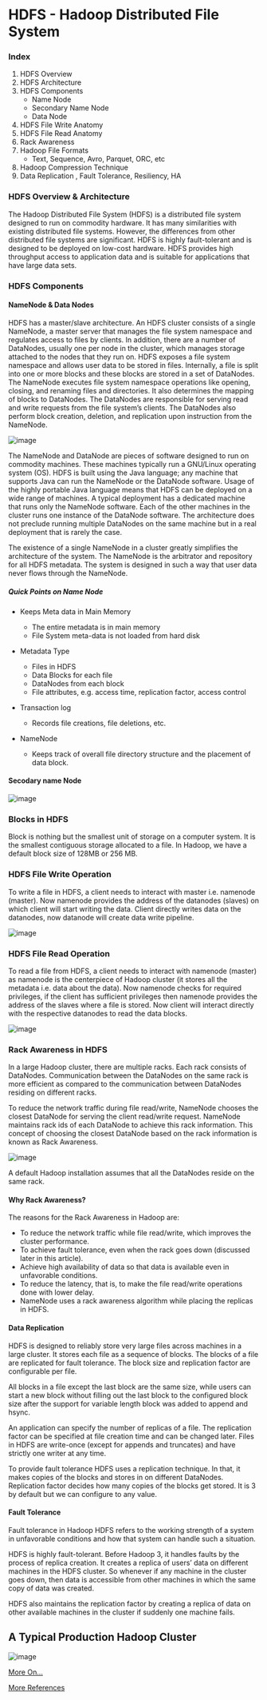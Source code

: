 # HDFS - Hadoop Distributed File System 

### Index 

1.  HDFS Overview 
2.  HDFS Architecture 
3.  HDFS Components 
     - Name Node 
     - Secondary Name Node 
     - Data Node 
4.  HDFS File Write Anatomy 
5.  HDFS File Read Anatomy 
6.  Rack Awareness 
7.  Hadoop File Formats 
     - Text, Sequence, Avro, Parquet, ORC, etc
8.  Hadoop Compression Technique
9. Data Replication , Fault Tolerance, Resiliency, HA
        
        
### HDFS Overview & Architecture
The Hadoop Distributed File System (HDFS) is a distributed file system designed to run on commodity hardware. It has many similarities with existing distributed file systems. However, the differences from other distributed file systems are significant. HDFS is highly fault-tolerant and is designed to be deployed on low-cost hardware. HDFS provides high throughput access to application data and is suitable for applications that have large data sets. 
         
### HDFS Components 

#### NameNode & Data Nodes 
HDFS has a master/slave architecture. An HDFS cluster consists of a single NameNode, a master server that manages the file system namespace and regulates access to files by clients. In addition, there are a number of DataNodes, usually one per node in the cluster, which manages storage attached to the nodes that they run on. HDFS exposes a file system namespace and allows user data to be stored in files. Internally, a file is split into one or more blocks and these blocks are stored in a set of DataNodes. The NameNode executes file system namespace operations like opening, closing, and renaming files and directories. It also determines the mapping of blocks to DataNodes. The DataNodes are responsible for serving read and write requests from the file system’s clients. The DataNodes also perform block creation, deletion, and replication upon instruction from the NameNode.


![image](refs/8_hdfs_architecture.JPG)
 
 
The NameNode and DataNode are pieces of software designed to run on commodity machines. These machines typically run a GNU/Linux operating system (OS). HDFS is built using the Java language; any machine that supports Java can run the NameNode or the DataNode software. Usage of the highly portable Java language means that HDFS can be deployed on a wide range of machines. A typical deployment has a dedicated machine that runs only the NameNode software. Each of the other machines in the cluster runs one instance of the DataNode software. The architecture does not preclude running multiple DataNodes on the same machine but in a real deployment that is rarely the case.

The existence of a single NameNode in a cluster greatly simplifies the architecture of the system. The NameNode is the arbitrator and repository for all HDFS metadata. The system is designed in such a way that user data never flows through the NameNode.


##### Quick Points on Name Node 

- Keeps Meta data in Main Memory 
    - The entire metadata is in main memory 
    - File System meta-data is not loaded from hard disk
    
- Metadata Type
    - Files in HDFS 
    - Data Blocks for each file 
    - DataNodes from each block 
    - File attributes, e.g. access time, replication factor, access control    

- Transaction log 
    - Records file creations, file deletions, etc. 
    
- NameNode 
    - Keeps track of overall file directory structure and the placement of data block.
    
#### Secodary name Node
    
![image](refs/9_Secondary_NameNode.JPG)
    

### Blocks in HDFS 
Block is nothing but the smallest unit of storage on a computer system. It is the smallest contiguous storage allocated to a file. In Hadoop, we have a default block size of 128MB or 256 MB.


### HDFS File Write Operation 

To write a file in HDFS, a client needs to interact with master i.e. namenode (master). Now namenode provides the address of the datanodes (slaves) on which client will start writing the data. Client directly writes data on the datanodes, now datanode will create data write pipeline.

![image](refs/10_hdfs_file_write.JPG)

### HDFS File Read Operation 

To read a file from HDFS, a client needs to interact with namenode (master) as namenode is the centerpiece of Hadoop cluster (it stores all the metadata i.e. data about the data). Now namenode checks for required privileges, if the client has sufficient privileges then namenode provides the address of the slaves where a file is stored. Now client will interact directly with the respective datanodes to read the data blocks.

![image](refs/11_hdfs_file_read.JPG)
        

### Rack Awareness in HDFS 
In a large Hadoop cluster, there are multiple racks. Each rack consists of DataNodes. Communication between the DataNodes on the same rack is more efficient as compared to the communication between DataNodes residing on different racks.

To reduce the network traffic during file read/write, NameNode chooses the closest DataNode for serving the client read/write request. NameNode maintains rack ids of each DataNode to achieve this rack information. This concept of choosing the closest DataNode based on the rack information is known as Rack Awareness.

![image](refs/12_hdfs_rack_awareness.JPG)

A default Hadoop installation assumes that all the DataNodes reside on the same rack.

#### Why Rack Awareness?
The reasons for the Rack Awareness in Hadoop are:

- To reduce the network traffic while file read/write, which improves the cluster performance.
- To achieve fault tolerance, even when the rack goes down (discussed later in this article).
- Achieve high availability of data so that data is available even in unfavorable conditions.
- To reduce the latency, that is, to make the file read/write operations done with lower delay.
- NameNode uses a rack awareness algorithm while placing the replicas in HDFS.

#### Data Replication 

HDFS is designed to reliably store very large files across machines in a large cluster. It stores each file as a sequence of blocks. The blocks of a file are replicated for fault tolerance. The block size and replication factor are configurable per file.

All blocks in a file except the last block are the same size, while users can start a new block without filling out the last block to the configured block size after the support for variable length block was added to append and hsync.

An application can specify the number of replicas of a file. The replication factor can be specified at file creation time and can be changed later. Files in HDFS are write-once (except for appends and truncates) and have strictly one writer at any time.

To provide fault tolerance HDFS uses a replication technique. In that, it makes copies of the blocks and stores in on different DataNodes. Replication factor decides how many copies of the blocks get stored. It is 3 by default but we can configure to any value.

#### Fault Tolerance 
Fault tolerance in Hadoop HDFS refers to the working strength of a system in unfavorable conditions and how that system can handle such a situation.

HDFS is highly fault-tolerant. Before Hadoop 3, it handles faults by the process of replica creation. It creates a replica of users’ data on different machines in the HDFS cluster. So whenever if any machine in the cluster goes down, then data is accessible from other machines in which the same copy of data was created.

HDFS also maintains the replication factor by creating a replica of data on other available machines in the cluster if suddenly one machine fails.

## A Typical Production Hadoop Cluster 
![image](refs/13_hdfs_hadoop_cluster.JPG)



[More On...](https://hadoop.apache.org/docs/current/hadoop-project-dist/hadoop-hdfs/HdfsDesign.html#:~:text=HDFS%20has%20a%20master%2Fslave,access%20to%20files%20by%20clients.) 

[More References](https://data-flair.training/blogs/hadoop-hdfs-tutorial/)